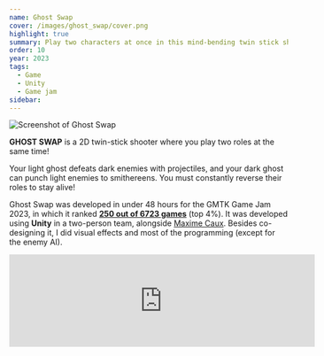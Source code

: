 ```yaml
---
name: Ghost Swap
cover: /images/ghost_swap/cover.png
highlight: true
summary: Play two characters at once in this mind-bending twin stick shooter! Ranked top 4% at the GMTK Game Jam 2023.
order: 10
year: 2023
tags:
  - Game
  - Unity
  - Game jam
sidebar:
---
```


![Screenshot of Ghost Swap](/images/ghost_swap/screenshot.png)

**GHOST SWAP** is a 2D twin-stick shooter where you play two roles at the same time!

Your light ghost defeats dark enemies with projectiles, and your dark ghost can punch light enemies to smithereens. You must constantly reverse their roles to stay alive!

Ghost Swap was developed in under 48 hours for the GMTK Game Jam 2023, in which it ranked **[250 out of 6723 games](https://itch.io/jam/gmtk-2023/rate/2159984)** (top 4%). It was developed using **Unity** in a two-person team, alongside [Maxime Caux](https://maximecaux.com/). Besides co-designing it, I did visual effects and most of the programming (except for the enemy AI).

<iframe title="Ghost Swap itch.io page" frameborder="0" src="https://itch.io/embed/2159984?linkback=true&amp;bg_color=ffffff&amp;fg_color=222222&amp;link_color=eb3aae&amp;border_color=424342" width="552" height="167"><a href="https://moonsheep.itch.io/ghost-swap">GHOST SWAP by Francisco Cunha, Maxime Caux</a></iframe>
